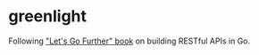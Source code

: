 # greenlight

Following ["Let's Go Further" book][book] on building RESTful APIs in Go.

[book]: https://lets-go-further.alexedwards.net/ "Let's Go Further book website"
